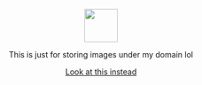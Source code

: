 <p style="text-align: center;"><a href="https://darkvypr.com/"><img src="https://i.darkvypr.com/VeryPog.gif" alt="" width="60" height="60" /></a></p>
<p style="text-align: center;">This is just for storing images under my domain lol</p>
<p style="text-align: center;"><a href="https://darkvypr.com/">Look at this instead</a></p>

